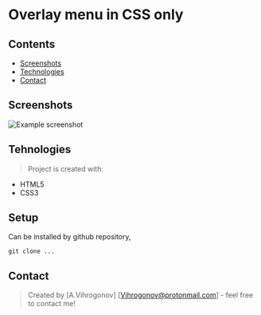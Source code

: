 # Overlay menu in CSS only

## Contents
* [Screenshots](#screenshots)  
* [Technologies](#technologies)  
* [Contact](#contact)  

## Screenshots
![Example screenshot](./img/scr.gif)

## Tehnologies
> Project is created with:

* HTML5 
* CSS3 

## Setup
Can be installed by github repository,

`git clone ...`

## Contact
>Created by [A.Vihrogonov] [Vihrogonov@protonmail.com] - feel free to contact me!
